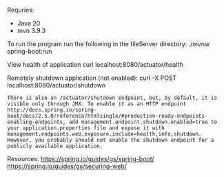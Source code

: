 Requries:
- Java 20
- mvn 3.9.3

To run the program run the following in the fileServer directory:
    ./mvnw spring-boot:run

View health of application
    curl localhost:8080/actuator/health

Remotely shutdown application (not enabled):
    curl -X POST localhost:8080/actuator/shutdown

    There is also an /actuator/shutdown endpoint, but, by default, it is visible only through JMX. To enable it as an HTTP endpoint http://docs.spring.io/spring-boot/docs/2.5.0/reference/htmlsingle/#production-ready-endpoints-enabling-endpoints, add management.endpoint.shutdown.enabled=true to your application.properties file and expose it with management.endpoints.web.exposure.include=health,info,shutdown. However, you probably should not enable the shutdown endpoint for a publicly available application.

Resources:
    https://spring.io/guides/gs/spring-boot/
    https://spring.io/guides/gs/securing-web/
